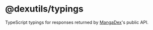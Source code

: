 # @dexutils/typings

TypeScript typings for responses returned by [MangaDex](https://api.mangadex.org/)'s public API.
